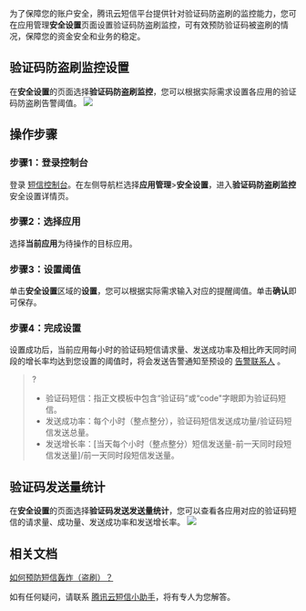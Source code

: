 为了保障您的账户安全，腾讯云短信平台提供针对验证码防盗刷的监控能力，您可在应用管理**安全设置**页面设置验证码防盗刷监控，可有效预防验证码被盗刷的情况，保障您的资金安全和业务的稳定。

## 验证码防盗刷监控设置
在**安全设置**的页面选择**验证码防盗刷监控**，您可以根据实际需求设置各应用的验证码防盗刷告警阈值。
![](https://main.qcloudimg.com/raw/6e80b22ee3638b494f9ddc31db79fdda.png)

## 操作步骤
### 步骤1：登录控制台
登录 [短信控制台](https://console.cloud.tencent.com/smsv2)。在左侧导航栏选择**应用管理**>**安全设置**，进入**验证码防盗刷监控**安全设置详情页。
### 步骤2：选择应用
选择**当前应用**为待操作的目标应用。
### 步骤3：设置阈值
单击**安全设置**区域的**设置**，您可以根据实际需求输入对应的提醒阈值。单击**确认**即可保存。
### 步骤4：完成设置
设置成功后，当前应用每小时的验证码短信请求量、发送成功率及相比昨天同时间段的增长率均达到您设置的阈值时，将会发送告警通知至预设的 [告警联系人](https://cloud.tencent.com/document/product/382/37810) 。

>?
>- 验证码短信：指正文模板中包含“验证码”或“code"字眼即为验证码短信。
>- 发送成功率：每个小时（整点整分），验证码短信发送成功量/验证码短信发送总量。
>- 发送增长率：[当天每个小时（整点整分）短信发送量-前一天同时段短信发送量]/前一天同时段短信发送量。

## 验证码发送量统计
在**安全设置**的页面选择**验证码发送发送量统计**，您可以查看各应用对应的验证码短信的请求量、成功量、发送成功率和发送增长率。
![](https://main.qcloudimg.com/raw/a10d6431d448c38533862d121fcc146c.png)

## 相关文档
[如何预防短信轰炸（盗刷）？](https://cloud.tencent.com/document/product/382/13303#.E5.A6.82.E4.BD.95.E9.A2.84.E9.98.B2.E7.9F.AD.E4.BF.A1.E8.BD.B0.E7.82.B8.EF.BC.88.E7.9B.97.E5.88.B7.EF.BC.89.EF.BC.9F.3Ca-id.3D.22q4.22.3E.3C.2Fa.3E)

如有任何疑问，请联系 [腾讯云短信小助手](https://tccc.qcloud.com/web/im/index.html#/chat?webAppId=8fa15978f85cb41f7e2ea36920cb3ae1&title=Sms)，将有专人为您解答。
